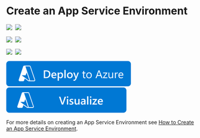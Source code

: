 # Create an App Service Environment

<IMG SRC="https://azurequickstartsservice.blob.core.windows.net/badges/201-web-app-ase-create/PublicLastTestDate.svg" />&nbsp;
<IMG SRC="https://azurequickstartsservice.blob.core.windows.net/badges/201-web-app-ase-create/PublicDeployment.svg" />&nbsp;

<IMG SRC="https://azurequickstartsservice.blob.core.windows.net/badges/201-web-app-ase-create/FairfaxLastTestDate.svg" />&nbsp;
<IMG SRC="https://azurequickstartsservice.blob.core.windows.net/badges/201-web-app-ase-create/FairfaxDeployment.svg" />&nbsp;

<IMG SRC="https://azurequickstartsservice.blob.core.windows.net/badges/201-web-app-ase-create/BestPracticeResult.svg" />&nbsp;
<IMG SRC="https://azurequickstartsservice.blob.core.windows.net/badges/201-web-app-ase-create/CredScanResult.svg" />&nbsp;

<a href="https://portal.azure.com/#create/Microsoft.Template/uri/https%3A%2F%2Fraw.githubusercontent.com%2Fazure%2Fazure-quickstart-templates%2Fmaster%2F201-web-app-ase-create%2Fazuredeploy.json" target="_blank">
    <img src="https://raw.githubusercontent.com/Azure/azure-quickstart-templates/master/1-CONTRIBUTION-GUIDE/images/deploytoazure.svg"/>
</a>
<a href="http://armviz.io/#/?load=https%3A%2F%2Fraw.githubusercontent.com%2FAzure%2Fazure-quickstart-templates%2Fmaster%2F201-web-app-ase-create%2Fazuredeploy.json" target="_blank">
    <img src="https://raw.githubusercontent.com/Azure/azure-quickstart-templates/master/1-CONTRIBUTION-GUIDE/images/visualizebutton.svg"/>
</a>

For more details on creating an App Service Environment see [How to Create an App Service Environment](https://azure.microsoft.com/documentation/articles/app-service-web-how-to-create-an-app-service-environment/).

